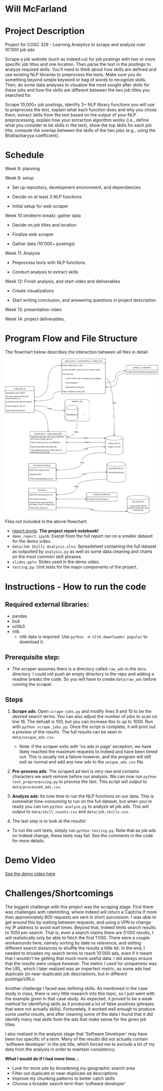 # Will McFarland

# Project Description

Project for COSC 329 - Learning Analytics to scrape and analyze over 10'000 job ads

Scrape a job website (such as indeed.ca) for job postings with two or more specific job titles and one location. Then parse the text in the postings to analyze required skills. You'll need to think about how skills are defined and use existing NLP libraries to preprocess the texts. Make sure you do something beyond simple keyword or bag of words to recognize skills. Then, do some data analyses to visualize the most sought after skills for these jobs and how the skills are different between the two job titles you searched for.

Scrape 10,000+ job postings, identify 3+ NLP library functions you will use to preprocess the text, explain what each function does and why you chose them, extract skills from the text based on the output of your NLP preprocessing, explain how your extraction algorithm works (i.e., define what you consider to be skills in the text), show the top skills for each job title, compute the overlap between the skills of the two jobs (e.g., using the Bhattacharyya coefficient).

# Schedule

Week 8: planning

Week 9: setup

- Set up repository, development environment, and dependencies

- Decide on at least 3 NLP functions

- Initial setup for web scraper

Week 10 (midterm break): gather data

- Decide on job titles and location

- Finalize web scraper

- Gather data (10'000+ postings)

Week 11: Analysis

- Preprocess texts with NLP functions

- Conduct analysis to extract skills

Week 12: Finish analysis, and start video and deliverables

- Create visualizations

- Start writing conclusion, and answering questions in project description

Week 13: presentation video

Week 14: project deliverables.

# Program Flow and File Structure

The flowchart below describes the interaction between all files in detail.

![Flowchart](assets/flowchart.jpg)

Files not included in the above flowchart:
 - [report.ipynb](report.ipynb): **The project report notebook!**
 - `demo_report.ipynb`: Exerpt from the full report ran on a smaller dataset for the demo video.
 - `data/Job Skills Analysis.xlsx`: Spreadsheet containing the full dataset as outputted by `analysis.py` as well as some data cleaning and charts on the most common skill phrases.
 - `slides.pptx`: Slides used in the demo video.
 - `testing.py`: Unit tests for the major components of the project.

# Instructions - How to run the code

## Required external libraries:
 - pandas
 - bs4
 - urllib3
 - nltk
    - nltk data is required. Use `python -m nltk.downloader popular` to download it.

## Prerequisite step:
 - The scraper assumes there is a directory called `raw_ads` in the `data` directory. I could not push an empty directory to the repo and adding a readme breaks the code. So you will have to create `data/raw_ads` before running the scraper.

 ## Steps

 1. **Scrape ads**: Open `scrape-jobs.py` and modify lines 9 and 10 to be the desired search terms. You can also adjust the number of jobs to scan on line 16. The defualt is 100, but you can increase this to up to 1000. Run with `python scrape_jobs.py`. Once the script is complete, it will print out a preview of the results. The full results can be seen in `data/unique_ads.csv`.

    - Note: if the scraper exits with 'no ads in page' exception, we have likely reached the maximum requests to Indeed and have been timed out. This is usually not a failure however, and the program will still exit as normal and add any new ads to the `unique_ads.csv` file.
 
 2. **Pre-process ads**: The scraped ad text is very raw and contains characters we want remove before our analysis. We can now run `python text_preprocessing.py` to process the text. This script will output to `data/processed_ads.csv`.

 3. **Analyze ads**: Its now time to run the NLP functions on our data. This is somewhat time-consuming to run on the full dataset, but when you're ready you can run `python analyze.py` to analyze all job ads. This will output to `data/skill_counts.csv` and `data/job_skills.csv`.

 4. The last step is to look at the results!

 - To run the unit tests, simply run `python testing.py`. Note that as job ads on Indeed change, these tests may fail. See the comments in the code for more details.

# Demo Video

[See the demo video here](https://youtu.be/g_iUF5H22Kc)

 # Challenges/Shortcomings

The biggest challenge with this project was the scraping stage. First there was challenges with ratelimiting, where Indeed will return a Captcha if more than approximately 800 requests are sent in short succession. I was able to get around this by waiting between requests, and using a VPN to change my IP address to avoid wait times. Beyond that, Indeed limits search results to 1000 per search. That is, even a search claims there are 5'000 results, I will realistically only be able to fetch the first 1'000. There were a couple workarounds here, namely sorting by date vs relavence, and setting different search distances to shuffle the results a little bit. In the end, I needed to broaden my search terms to reach 10'000 ads, even if it meant that I wouldn't be getting that much more useful data. I did always ensure that the results were unique however. The metric I used for uniqueness was the URL, which I later realized was an imperfect metric, as some ads had duplicate (or near-duplicate) job descriptions, but in different postings/URLs.

Another challenge I faced was defining skills. As mentioned in the case study in class, there is very little research into this topic, so I just went with the example given in that case study. As expected, it proved to be a weak method for identifying skills as it produced a lot of false positives (phrases that were not actually skills). Fortunetely, it worked well enough to produce some useful results, and after cleaning some of the data I found that it did identify many real skills from the ads that make sense for the given job titles.

I also realized in the analysis stage that 'Software Developer' may have been too specific of a term. Many of the results did not actually contain 'software developer' in the job title, which forced me to exclude a lot of my data from the analysis in order to maintain consistency.

**What I would do if I had more time...**

 - Look for more ads by broadening my geographic search area
 - Filter out duplicate or near-duplicate ad descriptions
 - Improve my chunking patterns to better catch skills
 - Choose a broader search term than 'software developer'